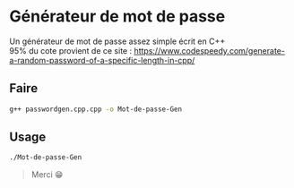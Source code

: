 # Générateur de mot de passe
Un générateur de mot de passe assez simple écrit en C++ <br>
95% du cote provient de ce site : https://www.codespeedy.com/generate-a-random-password-of-a-specific-length-in-cpp/

## Faire 
```bash
g++ passwordgen.cpp.cpp -o Mot-de-passe-Gen
```

## Usage
```bash
./Mot-de-passe-Gen
```

> Merci 😁
